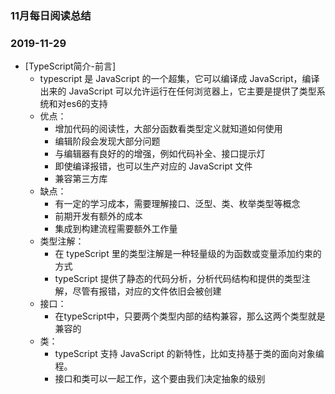### 11月每日阅读总结

### 2019-11-29
* [TypeScript简介-前言]
    * typescript 是 JavaScript 的一个超集，它可以编译成 JavaScript，编译出来的 JavaScript 可以允许运行在任何浏览器上，它主要是提供了类型系统和对es6的支持
    * 优点：
        * 增加代码的阅读性，大部分函数看类型定义就知道如何使用
        * 编辑阶段会发现大部分问题
        * 与编辑器有良好的的增强，例如代码补全、接口提示灯
        * 即使编译报错，也可以生产对应的 JavaScript 文件
        * 兼容第三方库
    * 缺点：
        * 有一定的学习成本，需要理解接口、泛型、类、枚举类型等概念
        * 前期开发有额外的成本
        * 集成到构建流程需要额外工作量
    * 类型注解：
        * 在 typeScript 里的类型注解是一种轻量级的为函数或变量添加约束的方式
        * typeScript 提供了静态的代码分析，分析代码结构和提供的类型注解，尽管有报错，对应的文件依旧会被创建
    * 接口：
        * 在typeScript中，只要两个类型内部的结构兼容，那么这两个类型就是兼容的
    * 类：
        * typeScript 支持 JavaScript 的新特性，比如支持基于类的面向对象编程。
        * 接口和类可以一起工作，这个要由我们决定抽象的级别